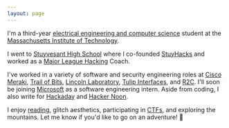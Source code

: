```yaml
---
layout: page
---
```


I'm a third-year [electrical engineering and computer science](https://www.eecs.mit.edu/) student at the [Massachusetts Institute of Technology](http://web.mit.edu/). 

I went to [Stuyvesant High School](https://stuy.enschool.org/) where I co-founded [StuyHacks](https://www.facebook.com/stuyhacks/) and worked as a [Major League Hacking](https://mlh.io/) Coach. 

I've worked in a variety of software and security engineering roles at [Cisco Meraki](https://meraki.cisco.com/), [Trail of Bits](https://www.trailofbits.com/), [Lincoln Laboratory](https://www.ll.mit.edu/), [Tulip Interfaces](https://tulip.co/), and [R2C](https://r2c.dev/). I'll soon be joining [Microsoft](https://www.microsoft.com/) as a software engineering intern. Aside from coding, I also write for [Hackaday](https://hackaday.com/author/sharonlin/) and [Hacker Noon](https://medium.com/hackernoon/fpgas-socs-microcontrollers-a-quick-rundown-of-iot-devices-c5a25c7290c6).

I enjoy [reading](https://reading.supply/post/6ad6051a-e6cb-4a2a-9cf1-101f1d9c0b20), glitch aesthetics, participating in [CTFs](https://github.com/sharontlin/ctf-writeups), and exploring the mountains. Let me know if you'd like to go on an adventure! 🚐

